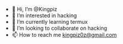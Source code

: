 - 👋 Hi, I’m @Kingpiz
- 👀 I’m interested in hacking
- 🌱 I’m currently learning termux
- 💞️ I’m looking to collaborate on hacking
- 📫 How to reach me kingpiz0z@gmail.com

<!---
Kingpiz/Kingpiz is a ✨ special ✨ repository because its `README.md` (this file) appears on your GitHub profile.
You can click the Preview link to take a look at your changes.
--->

